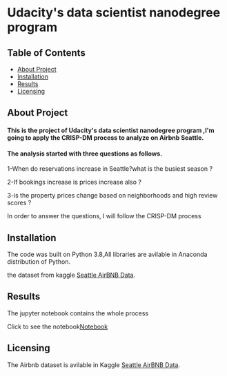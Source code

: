 # Udacity's data scientist nanodegree program 
## Table of Contents
* [About Project](https://github.com/Razanaziz0/Udacity_data_scientist_course/blob/main/README.md#about-project) 
* [Installation](https://github.com/Razanaziz0/Udacity_data_scientist_course/blob/main/README.md#installation)
* [Results](https://github.com/Razanaziz0/Udacity_data_scientist_course/blob/main/README.md#results)
* [Licensing](https://github.com/Razanaziz0/Udacity_data_scientist_course/blob/main/README.md#licensing)
## About Project
#### This is the project of Udacity's data scientist nanodegree program ,I'm going to apply the CRISP-DM process to analyze on Airbnb Seattle.

#### The analysis started with three questions as follows.

1-When do reservations increase in Seattle?what is the busiest season ?

2-If bookings increase is prices increase also ?

3-is the property prices change based on neighborhoods and high review scores ?

In order to answer the questions, I will follow the CRISP-DM process 
## Installation

The code was built on Python 3.8,All libraries are avilable in Anaconda distribution of Python. 

the dataset from kaggle [Seattle AirBNB Data](https://www.kaggle.com/airbnb/seattle/data).


## Results
The jupyter notebook contains the whole process

Click to see the notebook[Notebook](https://github.com/Razanaziz0/Udacity_data_scientist_course/blob/main/Udacity_p1_notebook%20-%20Copy.ipynb)

## Licensing
The Airbnb dataset is avilable in Kaggle [Seattle AirBNB Data](https://www.kaggle.com/airbnb/seattle/data).
